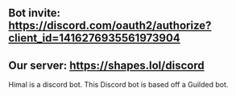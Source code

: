## Bot invite: **https://discord.com/oauth2/authorize?client_id=1416276935561973904**
## Our server: **https://shapes.lol/discord**
Himal is a discord bot.
This Discord bot is based off a Guilded bot.
